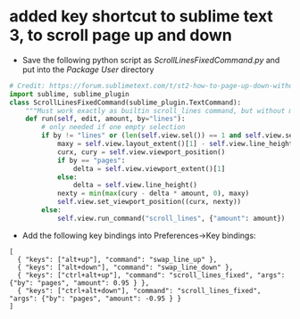 # added key shortcut to sublime text 3, to scroll page up and down

- Save the following python script as *ScrollLinesFixedCommand.py* and put into the *Package User* directory
```python
# Credit: https://forum.sublimetext.com/t/st2-how-to-page-up-down-without-moving-the-cursor/10434/4
import sublime, sublime_plugin
class ScrollLinesFixedCommand(sublime_plugin.TextCommand):
	"""Must work exactly as builtin scroll_lines command, but without moving the cursor when it goes out of the visible area."""
	def run(self, edit, amount, by="lines"):
		# only needed if one empty selection
		if by != "lines" or (len(self.view.sel()) == 1 and self.view.sel()[0].empty()):
			maxy = self.view.layout_extent()[1] - self.view.line_height()
			curx, cury = self.view.viewport_position()
			if by == "pages":
				delta = self.view.viewport_extent()[1]
			else:
				delta = self.view.line_height()
			nexty = min(max(cury - delta * amount, 0), maxy)
			self.view.set_viewport_position((curx, nexty))
		else:
			self.view.run_command("scroll_lines", {"amount": amount})
```

- Add the following key bindings into Preferences->Key bindings:
```
[
  { "keys": ["alt+up"], "command": "swap_line_up" },
  { "keys": ["alt+down"], "command": "swap_line_down" },
  { "keys": ["ctrl+alt+up"], "command": "scroll_lines_fixed", "args": {"by": "pages", "amount": 0.95 } },
  { "keys": ["ctrl+alt+down"], "command": "scroll_lines_fixed", "args": {"by": "pages", "amount": -0.95 } }
]
```
